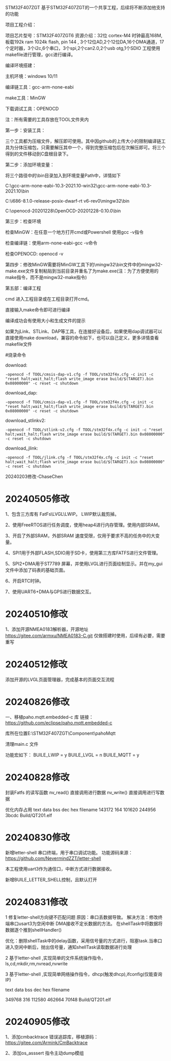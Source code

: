 STM32F407ZGT
基于STM32F407ZGT的一个共享工程，后续将不断添加他支持的功能


项目工程介绍：

项目芯片型号：STM32F407ZGT6
资源介绍：32位 cortex-M4  时钟最高168M, 板载192k ram  1024k flash, pin 144 , 3个12位AD,2个12位DA,16个DMA通道，17个定时器，3个i2c,6个串口，3个spi,2个can2.0,2个usb otg,1个SDIO
工程使用makefile进行管理，gcc进行编译。


编译环境搭建：

主机环境：windows 10/11

编译链工具：gcc-arm-none-eabi

make工具：MinGW

下载调试工具：OPENOCD

注：所有需要的工具存放在TOOL文件夹内

第一步：安装工具：

三个工具都为压缩文件，解压即可使用。其中因github的上传大小的限制编译链工具为分体压缩包，只需要解压其中一个，得到完整压缩包后在次解压即可。将三个得到的文件移动到C盘根目录下。

第二步：添加环境变量：

将三个路径中的\bin目录加入到环境变量Path中，详情如下

C:\gcc-arm-none-eabi-10.3-2021.10-win32\gcc-arm-none-eabi-10.3-2021.10\bin

C:\i686-8.1.0-release-posix-dwarf-rt v6-rev0\mingw32\bin

C:\openocd-20201228\OpenOCD-20201228-0.10.0\bin




第三步：检查环境

检查MinGW：在任意一个地方打开cmd或Powershell 使用gcc -v指令

检查编译链：使用arm-none-eabi-gcc -v命令

检查OPENOCD: openocd -v


第四步：修改MinGW需要将MinGW工具下的\mingw32\bin文件中的mingw32-make.exe文件复制粘贴到当前目录并重名了为make.exe(注：为了方便使用的make指令，而不是mingw32-make指令)


第五部：编译工程

cmd 进入工程目录或在工程目录打开cmd。

直接输入make命令即可进行编译

编译成功会有使用大小和生成文件的提示


如果为jLink、STLink、DAP等工具，在连接好设备后，如果使用dap调试器可以直接使用make download，兼容的命令如下，也可以自己定义，更多详情查看makefile文件

#烧录命令

download:

	-openocd -f TOOL/cmsis-dap-v1.cfg -f TOOL/stm32f4x.cfg -c init -c "reset halt;wait_halt;flash write_image erase build/$(TARGET).bin 0x08000000" -c reset -c shutdown
 
download_dap:

	-openocd -f TOOL/cmsis-dap-v1.cfg -f TOOL/stm32f4x.cfg -c init -c "reset halt;wait_halt;flash write_image erase build/$(TARGET).bin 0x08000000" -c reset -c shutdown
 
download_stlinkv2:

	-openocd -f TOOL/stlink-v2.cfg -f TOOL/stm32f4x.cfg -c init -c "reset halt;wait_halt;flash write_image erase build/$(TARGET).bin 0x08000000" -c reset -c shutdown
 
download_jlink:

	-openocd -f TOOL/jlink.cfg -f TOOL/stm32f4x.cfg -c init -c "reset halt;wait_halt;flash write_image erase build/$(TARGET).bin 0x08000000" -c reset -c shutdown
 

20240203修改-ChaseChen




# 20240505修改

1、包含三方库有 FatFs\LVGL\LWIP。 LWIP默认裁剪掉。

2、使用FreeRTOS进行任务调度，使用heap4进行内存管理。使用内部SRAM。

3、开启了外部SRAM，外部SRAM 速度受限，仅用于要求不高的任务中的大变量。

4、SPI1用于外部FLASH,SDIO用于SD卡，使用第三方库FATFS进行文件管理。

5、SPI2+DMA用于ST7789 屏幕，并使用LVGL进行页面绘制显示。并在my_gui文件中添加了码表的基础页面。

6、开启RTC时钟。

7、使用UART6+DMA与GPS进行数据交互。


# 20240510修改
1、添加开源NMEA0183解析器，开源地址 https://gitee.com/armxu/NMEA0183-C.git  仅做搭建时使用，后续有必要，需要重写

# 20240512修改
添加开源的LVGL页面管理器，完成基本的页面交互流程

# 20240826修改
一、移植paho.mqtt.embedded-c 库
链接：https://github.com/eclipse/paho.mqtt.embedded-c

库所在位置E:\STM32F407ZGT\Component\pahoMqtt

清理main.c 文件

功能宏如下：
BUILE_LWIP = y
BUILE_LVGL = n
BUILE_MQTT = y


# 20240828修改

封装Fatfs 的读写函数
nv_read() 直接调用进行数据
nv_write() 直接调用进行写数据

优化内存占用
   text    data     bss     dec     hex filename
 143172     164  101620  244956   3bcdc Build/QT201.elf


# 20240830修改

新增letter-shell 串口终端，用于串口调试功能。
功能源码来源：https://github.com/NevermindZZT/letter-shell

本工程使用uart3作为通信口，中断方式进行数据接收。

新增BUILE_LETTER_SHELL控制，且默认打开

# 20240831修改

1 修复letter-shell方向键不匹配问题
原因：串口丢数据导致。
解决方法：修改终端串口usart3为空闲中断 DMA接收不定长数据的方法。
在shellTask中将数据将数据逐个推到shellHandler()

优化：删除shellTask中的delay函数，采用信号量的方式进行，阻塞task.当串口进入空闲中断后，抛出信号量，通知shellTask读取数据进行处理


2 基于letter-shell ,实现简单的文件系统操作指令，ls,cd,mkdir,rm,nvread,nvwrite

3 基于letter-shell ,实现简单网络操作指令，dhcp(触发dhcp),ifconfig(仅能查询IP)

   text    data     bss     dec     hex filename

 349768     316  112580  462664   70f48 Build/QT201.elf


 # 20240905修改

 1、添加cmbacktrace 错误追踪库，移植源码：https://gitee.com/Armink/CmBacktrace

 2、添加os_asssert 指令主动dump模组


